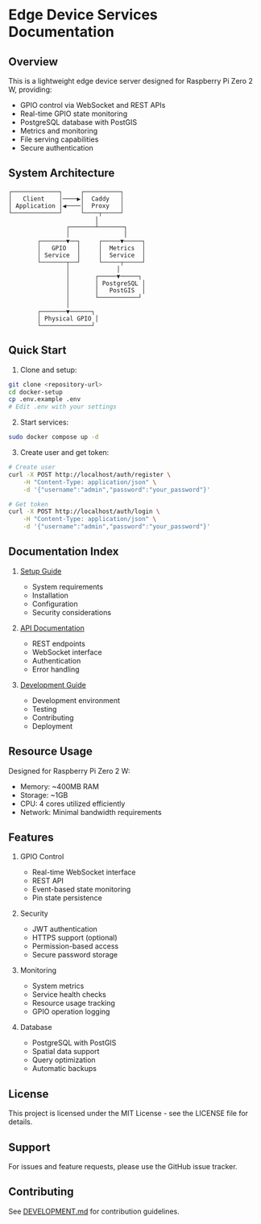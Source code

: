 # Edge Device Services Documentation

## Overview

This is a lightweight edge device server designed for Raspberry Pi Zero 2 W, providing:
- GPIO control via WebSocket and REST APIs
- Real-time GPIO state monitoring
- PostgreSQL database with PostGIS
- Metrics and monitoring
- File serving capabilities
- Secure authentication

## System Architecture

```
┌─────────────┐     ┌──────────┐
│   Client    │────▶│  Caddy   │
│ Application │◀────│  Proxy   │
└─────────────┘     └────┬─────┘
                        │
                ┌───────┴───────┐
                │               │
        ┌───────▼──┐     ┌─────▼─────┐
        │   GPIO   │     │  Metrics  │
        │ Service  │     │  Service  │
        └───────┬──┘     └─────┬─────┘
                │             │
                │       ┌─────▼─────┐
                │       │ PostgreSQL │
                │       │   PostGIS  │
                │       └───────────┘
                │
        ┌───────▼──────┐
        │ Physical GPIO │
        └──────────────┘
```

## Quick Start

1. Clone and setup:
```bash
git clone <repository-url>
cd docker-setup
cp .env.example .env
# Edit .env with your settings
```

2. Start services:
```bash
sudo docker compose up -d
```

3. Create user and get token:
```bash
# Create user
curl -X POST http://localhost/auth/register \
    -H "Content-Type: application/json" \
    -d '{"username":"admin","password":"your_password"}'

# Get token
curl -X POST http://localhost/auth/login \
    -H "Content-Type: application/json" \
    -d '{"username":"admin","password":"your_password"}'
```

## Documentation Index

1. [Setup Guide](SETUP.md)
   - System requirements
   - Installation
   - Configuration
   - Security considerations

2. [API Documentation](API.md)
   - REST endpoints
   - WebSocket interface
   - Authentication
   - Error handling

3. [Development Guide](DEVELOPMENT.md)
   - Development environment
   - Testing
   - Contributing
   - Deployment

## Resource Usage

Designed for Raspberry Pi Zero 2 W:
- Memory: ~400MB RAM
- Storage: ~1GB
- CPU: 4 cores utilized efficiently
- Network: Minimal bandwidth requirements

## Features

1. GPIO Control
   - Real-time WebSocket interface
   - REST API
   - Event-based state monitoring
   - Pin state persistence

2. Security
   - JWT authentication
   - HTTPS support (optional)
   - Permission-based access
   - Secure password storage

3. Monitoring
   - System metrics
   - Service health checks
   - Resource usage tracking
   - GPIO operation logging

4. Database
   - PostgreSQL with PostGIS
   - Spatial data support
   - Query optimization
   - Automatic backups

## License

This project is licensed under the MIT License - see the LICENSE file for details.

## Support

For issues and feature requests, please use the GitHub issue tracker.

## Contributing

See [DEVELOPMENT.md](DEVELOPMENT.md) for contribution guidelines.
